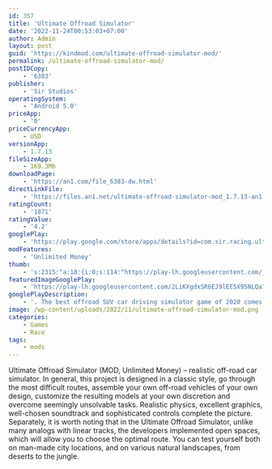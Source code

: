 ```yaml
---
id: 357
title: 'Ultimate Offroad Simulator'
date: '2022-11-24T00:53:03+07:00'
author: Admin
layout: post
guid: 'https://kindmod.com/ultimate-offroad-simulator-mod/'
permalink: /ultimate-offroad-simulator-mod/
postIDCopy:
    - '6383'
publisher:
    - 'Sir Studios'
operatingSystem:
    - 'Android 5.0'
priceApp:
    - '0'
priceCurrencyApp:
    - USD
versionApp:
    - 1.7.13
fileSizeApp:
    - 169.3Mb
downloadPage:
    - 'https://an1.com/file_6383-dw.html'
directLinkFile:
    - 'https://files.an1.net/ultimate-offroad-simulator-mod_1.7.13-an1.com.apk'
ratingCount:
    - '1871'
ratingValue:
    - '4.2'
googlePlay:
    - 'https://play.google.com/store/apps/details?id=com.sir.racing.ultimateoffroadsimulator'
modFeatures:
    - 'Unlimited Money'
thumb:
    - 's:2315:"a:18:{i:0;s:114:"https://play-lh.googleusercontent.com/_s9u2vFvQJ1eR11zxB5l_9OSYrMEmFASYD4esMr1WQjukfucArZWeC3WPWzPDAsIDQ=w526-h296";i:1;s:114:"https://play-lh.googleusercontent.com/I4iZLXDgsR2HDerFZd5egj2yD-OG-eru8L9hoF_ZOSLq7bVapc1ZGYWfvP7_BZQxow=w526-h296";i:2;s:115:"https://play-lh.googleusercontent.com/39897oKTdfXwH2dyvTLNb5N3P0ErGyohw0ZtRMJBrwotP8K39AsN3mngmIubHdujrzs=w526-h296";i:3;s:114:"https://play-lh.googleusercontent.com/DixQ66c0FK_G0sSUMLWKrJ7q69lj3Mw3Jg9Wwm5F6Slzl8HcZsF5b-UQBVYQWD7Kyg=w526-h296";i:4;s:114:"https://play-lh.googleusercontent.com/VzJ9Sd9YeeKuVQ6qXfIbFNKa7M5ljj023ZeDIy_4dBIBBo74QwjQTvVwb_H_n31eMw=w526-h296";i:5;s:114:"https://play-lh.googleusercontent.com/KoeKPKNvrqGzD19HucCg5ie7LXzlPwVHzUUOEZ_6QcQJ2su_qnX7uu2KqYCBt-BB0g=w526-h296";i:6;s:116:"https://play-lh.googleusercontent.com/H_BrDvUOMVdTaY9vFg9QmuVXRg1byMqF46XJu6Rh0ItO0jK3lW8__cc5KRv9Ulrn0nAr=w526-h296";i:7;s:115:"https://play-lh.googleusercontent.com/svUOHhGbp5OT6ZIkBTdNGCLLboCIGOs26e4ws6H2qabg7qvwVOxd_E9niRnudGUkRws=w526-h296";i:8;s:115:"https://play-lh.googleusercontent.com/JBgSGzrm3Iwsd3CZxcepgHnZTRMEUR1uqCTSLp1rlsqUZg2v0BIabjkf_geT6z6rmlo=w526-h296";i:9;s:115:"https://play-lh.googleusercontent.com/fFisp37e2LL1osAgqcDleqrNxafNopqrOrwDuuwK48T82pYQvCllEmKai_df0CMz96c=w526-h296";i:10;s:115:"https://play-lh.googleusercontent.com/g0-P6LZIT8efj5Em9l_RDNmzcods9DqGYkcms-50lzfqMdgMjdte_Pvry3cSC89pmck=w526-h296";i:11;s:114:"https://play-lh.googleusercontent.com/CnKgihC3cdLNs6fWtgiqpSp89yL91MbEHmowLD-UM4NYJdgz_k5mdTuYacLM0J5NjQ=w526-h296";i:12;s:114:"https://play-lh.googleusercontent.com/WcDlywWXvNMqmxQjo4pdo78JbEWDnndv2-6ontPd3A8jNe9Q4ciHSQHX-GumSlTqSA=w526-h296";i:13;s:116:"https://play-lh.googleusercontent.com/XCXlZynul6TGIy4l1JAeTAiBitknxm-P7coMORGx9Rn5Felu068t1iuhDCeQsPOS1DLr=w526-h296";i:14;s:115:"https://play-lh.googleusercontent.com/CdMTDpRA2olNL4PM2p6LxiZzZVJtcU1NU6zh3l6dYQgZ-XPN7fuH61mpMgv3keBrru8=w526-h296";i:15;s:116:"https://play-lh.googleusercontent.com/JcdPt-ph4YHnfixlJm2p4CHzE5ZBzi2AcJBGp8YuggK7_fBaKYSSEwfzuxMhZATfHR9-=w526-h296";i:16;s:115:"https://play-lh.googleusercontent.com/HQhjryx8j9YgOb7GYoFeVUeCJvDtikDA5VJVF1urc648RtAHpAouMeSF4trjaqoNZgI=w526-h296";i:17;s:115:"https://play-lh.googleusercontent.com/CLr8h8WemAY384_ia4Jt7rV92Aa5vWCxQ5O6d0kWZO522IPWLEn-K9aH0OrxrteaTAk=w526-h296";}";'
featuredImageGooglePlay:
    - 'https://play-lh.googleusercontent.com/2LiKXgdxSR6EJ9lEE5X95NLQa7yh2YOQZFOHzaKnDYV7CJSp86wzrpNdqreeM4pfOg'
googlePlayDescription:
    - '. The best offroad SUV car driving simulator game of 2020 comes with the most realistic driving physics, unlimited customization, huge open world, addictive gameplay and endless fun!. Ultimate Offroad Simulator combines the realism and fun driving physics to create the best car driving simulator on mobile with its advanced car driving physics engine. The best car driving simulator comes with the best driving physics! From racing cars to off road SUVs, all kinds of vehicles have their own physics!. UNLIMITED CUSTOMIZATION'
image: /wp-content/uploads/2022/11/ultimate-offroad-simulator-mod.png
categories:
    - Games
    - Race
tags:
    - mods
---
```


Ultimate Offroad Simulator (MOD, Unlimited Money) – realistic off-road car simulator. In general, this project is designed in a classic style, go through the most difficult routes, assemble your own off-road vehicles of your own design, customize the resulting models at your own discretion and overcome seemingly unsolvable tasks. Realistic physics, excellent graphics, well-chosen soundtrack and sophisticated controls complete the picture. Separately, it is worth noting that in the Ultimate Offroad Simulator, unlike many analogs with linear tracks, the developers implemented open spaces, which will allow you to choose the optimal route. You can test yourself both on man-made city locations, and on various natural landscapes, from deserts to the jungle.